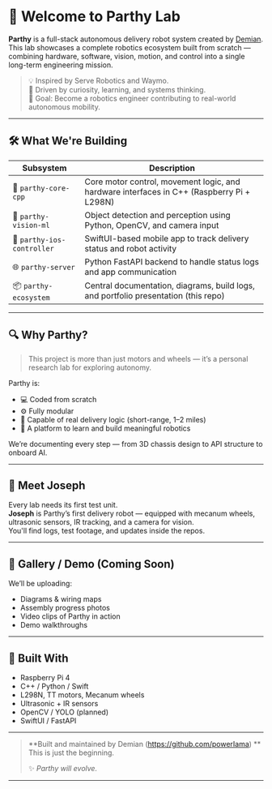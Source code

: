# 👋 Welcome to Parthy Lab

**Parthy** is a full-stack autonomous delivery robot system created by [Demian](https://github.com/YOUR_PERSONAL_ACCOUNT).  
This lab showcases a complete robotics ecosystem built from scratch — combining hardware, software, vision, motion, and control into a single long-term engineering mission.

> 💡 Inspired by Serve Robotics and Waymo.  
> 🧠 Driven by curiosity, learning, and systems thinking.  
> 🎯 Goal: Become a robotics engineer contributing to real-world autonomous mobility.

---

## 🛠️ What We're Building

| Subsystem | Description |
|-----------|-------------|
| 🧠 `parthy-core-cpp` | Core motor control, movement logic, and hardware interfaces in C++ (Raspberry Pi + L298N) |
| 🎥 `parthy-vision-ml` | Object detection and perception using Python, OpenCV, and camera input |
| 📱 `parthy-ios-controller` | SwiftUI-based mobile app to track delivery status and robot activity |
| 🌐 `parthy-server` | Python FastAPI backend to handle status logs and app communication |
| 📦 `parthy-ecosystem` | Central documentation, diagrams, build logs, and portfolio presentation (this repo) |

---

## 🔍 Why Parthy?

> This project is more than just motors and wheels — it’s a personal research lab for exploring autonomy.

Parthy is:
- 💻 Coded from scratch
- ⚙️ Fully modular
- 🚗 Capable of real delivery logic (short-range, 1–2 miles)
- 🧪 A platform to learn and build meaningful robotics

We’re documenting every step — from 3D chassis design to API structure to onboard AI.

---

## 🤖 Meet Joseph

Every lab needs its first test unit.  
**Joseph** is Parthy’s first delivery robot — equipped with mecanum wheels, ultrasonic sensors, IR tracking, and a camera for vision.  
You'll find logs, test footage, and updates inside the repos.

---

## 📸 Gallery / Demo (Coming Soon)

We’ll be uploading:
- Diagrams & wiring maps
- Assembly progress photos
- Video clips of Parthy in action
- Demo walkthroughs

---

## 🧱 Built With

- Raspberry Pi 4
- C++ / Python / Swift
- L298N, TT motors, Mecanum wheels
- Ultrasonic + IR sensors
- OpenCV / YOLO (planned)
- SwiftUI / FastAPI

---

> **Built and maintained by Demian (https://github.com/powerIama) **  
> This is just the beginning.  
>  
> ✨ *Parthy will evolve.*

---

